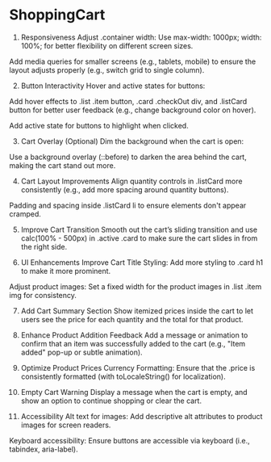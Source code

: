 # ShoppingCart

1. Responsiveness
   Adjust .container width: Use max-width: 1000px; width: 100%; for better flexibility on different screen sizes.

Add media queries for smaller screens (e.g., tablets, mobile) to ensure the layout adjusts properly (e.g., switch grid to single column).

2. Button Interactivity
   Hover and active states for buttons:

Add hover effects to .list .item button, .card .checkOut div, and .listCard button for better user feedback (e.g., change background color on hover).

Add active state for buttons to highlight when clicked.

3. Cart Overlay (Optional)
   Dim the background when the cart is open:

Use a background overlay (::before) to darken the area behind the cart, making the cart stand out more.

4. Cart Layout Improvements
   Align quantity controls in .listCard more consistently (e.g., add more spacing around quantity buttons).

Padding and spacing inside .listCard li to ensure elements don't appear cramped.

5. Improve Cart Transition
   Smooth out the cart’s sliding transition and use calc(100% - 500px) in .active .card to make sure the cart slides in from the right side.

6. UI Enhancements
   Improve Cart Title Styling: Add more styling to .card h1 to make it more prominent.

Adjust product images: Set a fixed width for the product images in .list .item img for consistency.

7. Add Cart Summary Section
   Show itemized prices inside the cart to let users see the price for each quantity and the total for that product.

8. Enhance Product Addition Feedback
   Add a message or animation to confirm that an item was successfully added to the cart (e.g., "Item added" pop-up or subtle animation).

9. Optimize Product Prices
   Currency Formatting: Ensure that the .price is consistently formatted (with toLocaleString() for localization).

10. Empty Cart Warning
    Display a message when the cart is empty, and show an option to continue shopping or clear the cart.

11. Accessibility
    Alt text for images: Add descriptive alt attributes to product images for screen readers.

Keyboard accessibility: Ensure buttons are accessible via keyboard (i.e., tabindex, aria-label).
